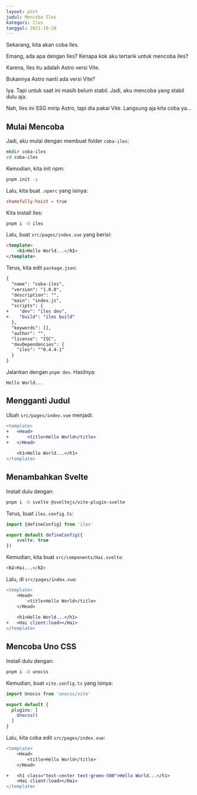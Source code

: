 ```yaml
---
layout: post
judul: Mencoba Iles
kategori: Iles
tanggal: 2021-10-28
---
```


Sekarang, kita akan coba Iles.

Emang, ada apa dengan Iles? Kenapa kok aku tertarik untuk mencoba Iles?

Karena, Iles itu adalah Astro versi Vite.

Bukannya Astro nanti ada versi Vite?

Iya. Tapi untuk saat ini masih belum stabil. Jadi, aku mencoba yang stabil dulu aja.

Nah, Iles ini SSG mirip Astro, tapi dia pakai Vite. Langsung aja kita coba ya...

## Mulai Mencoba

Jadi, aku mulai dengan membuat folder `coba-iles`:

```bash
mkdir coba-iles
cd coba-iles
```

Kemudian, kita init npm:

```bash
pnpm init -y
```

Lalu, kita buat `.npmrc` yang isinya:

```toml
shamefully-hoist = true
```

Kita install Iles:

```bash
pnpm i -D iles
```

Lalu, buat `src/pages/index.vue` yang berisi:

```html
<template>
	<h1>Hello World...</h1>
</template>
```

Terus, kita edit `package.json`:

```diff
{
  "name": "coba-iles",
  "version": "1.0.0",
  "description": "",
  "main": "index.js",
  "scripts": {
+    "dev": "iles dev",
+    "build": "iles build"
  },
  "keywords": [],
  "author": "",
  "license": "ISC",
  "devDependencies": {
    "iles": "^0.4.4-1"
  }
}
```

Jalankan dengan `pnpm dev`. Hasilnya:

```
Hello World...
```

## Mengganti Judul

Ubah `src/pages/index.vue` menjadi:

```diff
<template>
+	<Head>
+		<title>Hello World</title>
+	</Head>
	
	<h1>Hello World...</h1>
</template>
```

## Menambahkan Svelte

Install dulu dengan:

```bash
pnpm i -D svelte @sveltejs/vite-plugin-svelte
```

Terus, buat `iles.config.ts`:

```typescript
import {defineConfig} from 'iles'

export default defineConfig({
	svelte: true
})
```

Kemudian, kita buat `src/components/Hai.svelte`:

```html
<h2>Hai...</h2>
```

Lalu, di `src/pages/index.vue`:

```diff
<template>
	<Head>
		<title>Hello World</title>
	</Head>
	
	<h1>Hello World...</h1>
+	<Hai client:load></Hai>
</template>
```

## Mencoba Uno CSS

Install dulu dengan:

```bash
pnpm i -D unocss
```

Kemudian, buat `vite.config.ts` yang isinya:

```typescript
import Unocss from 'unocss/vite'

export default {
  plugins: [
    Unocss()
  ]
}
```

Lalu, kita coba edit `src/pages/index.vue`:

```diff
<template>
	<Head>
		<title>Hello World</title>
	</Head>

+	<h1 class="text-center text-green-500">Hello World...</h1>
	<Hai client:load></Hai>
</template>
```